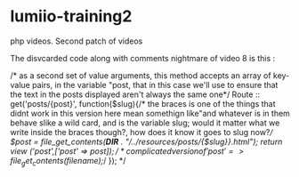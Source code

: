 # lumiio-training2
php videos. Second patch of videos

The disvcarded code along with comments nightmare of video 8 is this :


/* as a second set of value arguments, this method accepts
        an array of key-value pairs, in the variable "post, that in this case we'll use
        to ensure that the text in the
        posts displayed aren't always the same one*/
Route :: get('posts/{post}', function($slug){/* the braces is one of the things that didnt work in this version
 here mean somethign like"and whatever
 is in them behave slike a wild card, and is the variable slug; would it matter what we write inside
 the braces though?, how does it know it goes to slug now?*/
    $post = file_get_contents(__DIR__ . "/../resources/posts/{$slug}}.html");
        return view ('post',['post' => $post]);
        /*  complicated version of
           'post' => file_get_contents($filename);*/
});
*/
